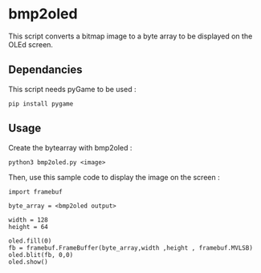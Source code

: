 # bmp2oled

This script converts a bitmap image to a byte array to be displayed on the OLEd screen.

## Dependancies

This script needs pyGame to be used :

```
pip install pygame
```

## Usage

Create the bytearray with bmp2oled :
```
python3 bmp2oled.py <image>
```

Then, use this sample code to display the image on the screen :
```
import framebuf

byte_array = <bmp2oled output>

width = 128
height = 64

oled.fill(0)
fb = framebuf.FrameBuffer(byte_array,width ,height , framebuf.MVLSB)
oled.blit(fb, 0,0)
oled.show()
```

